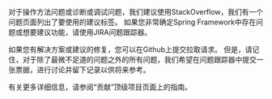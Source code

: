 对于操作方法问题或诊断或调试问题，我们建议使用StackOverflow，我们有一个问题页面列出了要使用的建议标签。 如果您非常确定Spring Framework中存在问题或想要建议功能，请使用JIRA问题跟踪器。

如果您有解决方案或建议的修复，您可以在Github上提交拉取请求。 但是，请记住，对于除了最微不足道的问题之外的所有问题，我们希望在问题跟踪器中提交一张票据，进行讨论并留下记录以供将来参考。

有关更多详细信息，请参阅“贡献”顶级项目页面上的指南。